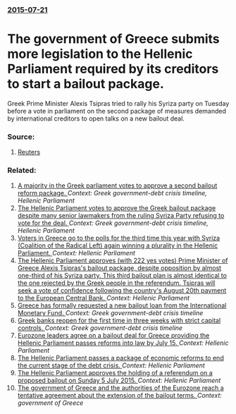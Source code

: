 ### [2015-07-21](/news/2015/07/21/index.md)

# The government of Greece submits more legislation to the Hellenic Parliament required by its creditors to start a bailout package. 

Greek Prime Minister Alexis Tsipras tried to rally his Syriza party on Tuesday before a vote in parliament on the second package of measures demanded by international creditors to open talks on a new bailout deal.


### Source:

1. [Reuters](http://www.reuters.com/article/2015/07/21/us-eurozone-greece-idUSKCN0PV0G620150721?feedType=RSS&feedName=topNews)

### Related:

1. [ A majority in the Greek parliament votes to approve a second bailout reform package. ](/news/2015/07/23/a-majority-in-the-greek-parliament-votes-to-approve-a-second-bailout-reform-package.md) _Context: Greek government-debt crisis timeline, Hellenic Parliament_
2. [The Hellenic Parliament votes to approve the Greek bailout package despite many senior lawmakers from the ruling Syriza Party refusing to vote for the deal. ](/news/2015/07/15/the-hellenic-parliament-votes-to-approve-the-greek-bailout-package-despite-many-senior-lawmakers-from-the-ruling-syriza-party-refusing-to-vo.md) _Context: Greek government-debt crisis timeline, Hellenic Parliament_
3. [Voters in Greece go to the polls for the third time this year with Syriza (Coalition of the Radical Left) again winning a plurality in the Hellenic Parliament. ](/news/2015/09/20/voters-in-greece-go-to-the-polls-for-the-third-time-this-year-with-syriza-coalition-of-the-radical-left-again-winning-a-plurality-in-the-h.md) _Context: Hellenic Parliament_
4. [The Hellenic Parliament approves (with 222 yes votes) Prime Minister of Greece Alexis Tsipras's bailout package, despite opposition by almost one-third of his Syriza party. This third bailout plan is almost identical to the one rejected by the Greek people in the referendum. Tsipras will seek a vote of confidence following the country's August 20th payment to the European Central Bank. ](/news/2015/08/14/the-hellenic-parliament-approves-with-222-yes-votes-prime-minister-of-greece-alexis-tsipras-s-bailout-package-despite-opposition-by-almos.md) _Context: Hellenic Parliament_
5. [Greece has formally requested a new bailout loan from the International Monetary Fund. ](/news/2015/07/24/greece-has-formally-requested-a-new-bailout-loan-from-the-international-monetary-fund.md) _Context: Greek government-debt crisis timeline_
6. [Greek banks reopen for the first time in three weeks with strict capital controls. ](/news/2015/07/20/greek-banks-reopen-for-the-first-time-in-three-weeks-with-strict-capital-controls.md) _Context: Greek government-debt crisis timeline_
7. [Eurozone leaders agree on a bailout deal for Greece providing the Hellenic Parliament passes reforms into law by July 15. ](/news/2015/07/13/eurozone-leaders-agree-on-a-bailout-deal-for-greece-providing-the-hellenic-parliament-passes-reforms-into-law-by-july-15.md) _Context: Hellenic Parliament_
8. [The Hellenic Parliament passes a package of economic reforms to end the current stage of the debt crisis. ](/news/2015/07/11/the-hellenic-parliament-passes-a-package-of-economic-reforms-to-end-the-current-stage-of-the-debt-crisis.md) _Context: Hellenic Parliament_
9. [The Hellenic Parliament approves the holding of a referendum on a proposed bailout on Sunday 5 July 2015. ](/news/2015/06/27/the-hellenic-parliament-approves-the-holding-of-a-referendum-on-a-proposed-bailout-on-sunday-5-july-2015.md) _Context: Hellenic Parliament_
10. [The government of Greece and the authorities of the Eurozone reach a tentative agreement about the extension of the bailout terms. ](/news/2015/02/20/the-government-of-greece-and-the-authorities-of-the-eurozone-reach-a-tentative-agreement-about-the-extension-of-the-bailout-terms.md) _Context: government of Greece_
